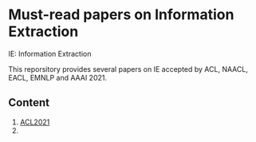 # Must-read papers on Information Extraction 
IE: Information Extraction

This reporsitory provides several papers on IE accepted by ACL, NAACL, EACL, EMNLP and AAAI 2021. 

## Content

1. [ACL2021](https://github.com/UIRISC-InformationExtractionGroup/Paper-list-2021/blob/main/ACL2021.md)
2. []()
